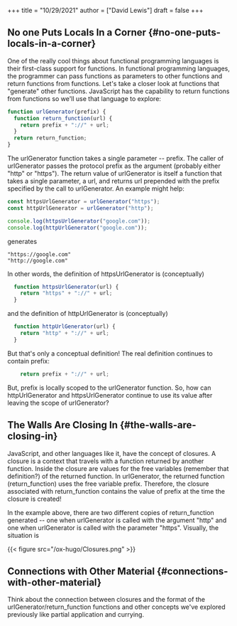 +++
title = "10/29/2021"
author = ["David Lewis"]
draft = false
+++

## No one Puts Locals In a Corner {#no-one-puts-locals-in-a-corner}

One of the really cool things about functional programming languages is their first-class support for functions. In functional programming languages, the programmer can pass functions as parameters to other functions and return functions from functions. Let's take a closer look at functions that "generate" other functions. JavaScript has the capability to return functions from functions so we'll use that language to explore:

```javascript
function urlGenerator(prefix) {
  function return_function(url) {
    return prefix + "://" + url;
  }
  return return_function;
}
```

The urlGenerator function takes a single parameter -- prefix. The caller of urlGenerator passes the protocol prefix as the argument (probably either "http" or "https"). The return value of urlGenerator is itself a function that takes a single parameter, a url, and returns url prepended with the prefix specified by the call to urlGenerator. An example might help:

```javascript
const httpsUrlGenerator = urlGenerator("https");
const httpUrlGenerator = urlGenerator("http");

console.log(httpsUrlGenerator("google.com"));
console.log(httpUrlGenerator("google.com"));
```

generates

```nil
"https://google.com"
"http://google.com"
```

In other words, the definition of httpsUrlGenerator is (conceptually)

```javascript
  function httpsUrlGenerator(url) {
    return "https" + "://" + url;
  }
```

and the definition of httpUrlGenerator is (conceptually)

```javascript
  function httpUrlGenerator(url) {
    return "http" + "://" + url;
  }
```

But that's only a conceptual definition! The real definition continues to contain prefix:

```javascript
    return prefix + "://" + url;
```

But, prefix is locally scoped to the urlGenerator function. So, how can httpUrlGenerator and httpsUrlGenerator continue to use its value after leaving the scope of urlGenerator?


## The Walls Are Closing In {#the-walls-are-closing-in}

JavaScript, and other languages like it, have the concept of closures. A closure is a context that travels with a function returned by another function. Inside the closure are values for the free variables (remember that definition?) of the returned function. In urlGenerator, the returned function (return\_function) uses the free variable prefix. Therefore, the closure associated with return\_function contains the value of prefix at the time the closure is created!

In the example above, there are two different copies of return\_function generated -- one when urlGenerator is called with the argument "http" and one when urlGenerator is called with the parameter "https". Visually, the situation is

{{< figure src="/ox-hugo/Closures.png" >}}


## Connections with Other Material {#connections-with-other-material}

Think about the connection between closures and the format of the urlGenerator/return\_function functions and other concepts we've explored previously like partial application and currying.
